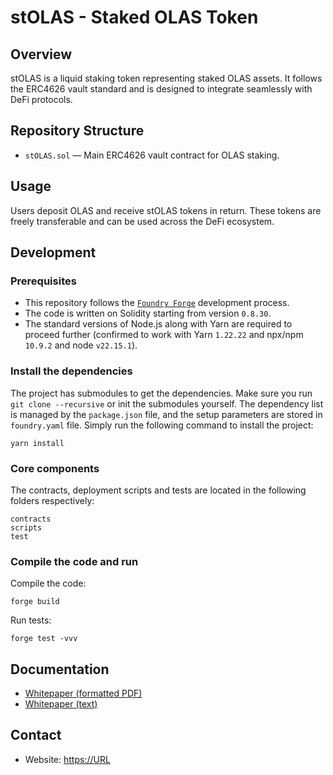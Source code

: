 
# stOLAS - Staked OLAS Token

## Overview
stOLAS is a liquid staking token representing staked OLAS assets. It follows the ERC4626 vault standard and is designed to integrate seamlessly with DeFi protocols.

## Repository Structure
- `stOLAS.sol` — Main ERC4626 vault contract for OLAS staking.

## Usage
Users deposit OLAS and receive stOLAS tokens in return. These tokens are freely transferable and can be used across the DeFi ecosystem.

## Development

### Prerequisites
- This repository follows the [`Foundry Forge`](https://getfoundry.sh/forge/overview) development process.
- The code is written on Solidity starting from version `0.8.30`.
- The standard versions of Node.js along with Yarn are required to proceed further (confirmed to work with Yarn `1.22.22` and npx/npm `10.9.2` and node `v22.15.1`).

### Install the dependencies
The project has submodules to get the dependencies. Make sure you run `git clone --recursive` or init the submodules yourself.
The dependency list is managed by the `package.json` file, and the setup parameters are stored in `foundry.yaml` file.
Simply run the following command to install the project:
```
yarn install
```

### Core components
The contracts, deployment scripts and tests are located in the following folders respectively:
```
contracts
scripts
test
```

### Compile the code and run
Compile the code:
```
forge build
```
Run tests:
```
forge test -vvv
```


## Documentation
- [Whitepaper (formatted PDF)](doc/stolas_whitepaper_formatted.pdf)
- [Whitepaper (text)](doc/stolas_whitepaper.txt)

## Contact
- Website: [https://URL](https://URL)
